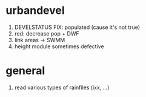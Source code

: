 # urbandevel

1. DEVELSTATUS FIX: populated (cause it's not true)
2. red: decrease pop + DWF
3. link areas -> SWMM
4. height module sometimes defective

# general

1. read various types of rainfiles (ixx, ...)
